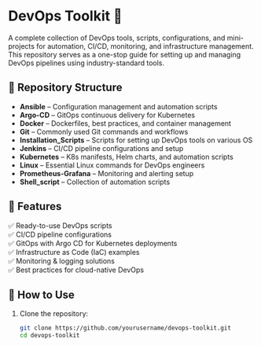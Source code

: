 # DevOps Toolkit 🚀  

A complete collection of DevOps tools, scripts, configurations, and mini-projects for automation, CI/CD, monitoring, and infrastructure management. This repository serves as a one-stop guide for setting up and managing DevOps pipelines using industry-standard tools.  

## 📂 Repository Structure  

- **Ansible** – Configuration management and automation scripts  
- **Argo-CD** – GitOps continuous delivery for Kubernetes  
- **Docker** – Dockerfiles, best practices, and container management  
- **Git** – Commonly used Git commands and workflows  
- **Installation_Scripts** – Scripts for setting up DevOps tools on various OS  
- **Jenkins** – CI/CD pipeline configurations and setup  
- **Kubernetes** – K8s manifests, Helm charts, and automation scripts  
- **Linux** – Essential Linux commands for DevOps engineers  
- **Prometheus-Grafana** – Monitoring and alerting setup  
- **Shell_script** – Collection of automation scripts  

## 🚀 Features  

✅ Ready-to-use DevOps scripts  
✅ CI/CD pipeline configurations  
✅ GitOps with Argo CD for Kubernetes deployments  
✅ Infrastructure as Code (IaC) examples  
✅ Monitoring & logging solutions  
✅ Best practices for cloud-native DevOps  

## 🔧 How to Use  

1. Clone the repository:  

   ```sh
   git clone https://github.com/yourusername/devops-toolkit.git
   cd devops-toolkit
